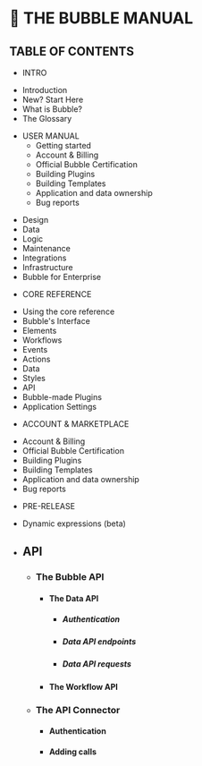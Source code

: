 # 📗 THE BUBBLE MANUAL

## TABLE OF CONTENTS

+ INTRO
 - Introduction
 - New? Start Here
 - What is Bubble?
 - The Glossary


+ USER MANUAL
  - Getting started
   - Account & Billing
   - Official Bubble Certification
   - Building Plugins
   - Building Templates
   - Application and data ownership
   - Bug reports

- Design
- Data
- Logic
- Maintenance
- Integrations
- Infrastructure
- Bubble for Enterprise



+ CORE REFERENCE
- Using the core reference
- Bubble's Interface
- Elements
- Workflows
- Events
- Actions
- Data
- Styles
- API
- Bubble-made Plugins
- Application Settings




+ ACCOUNT & MARKETPLACE
- Account & Billing
- Official Bubble Certification
- Building Plugins
- Building Templates
- Application and data ownership
- Bug reports





+ PRE-RELEASE
 - Dynamic expressions (beta)



  - ## API
    - ### The Bubble API
      - #### The Data API
        - ##### Authentication
        - ##### Data API endpoints
        - ##### Data API requests
      - #### The Workflow API
    - ### The API Connector
      - #### Authentication
      - #### Adding calls


